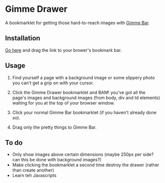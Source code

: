 Gimme Drawer
============

A bookmarklet for getting those hard-to-reach images with [Gimme Bar](https://gimmebar.com/).

Installation
------------

[Go here](http://htmlpreview.github.com/?https://github.com/bentoncreation/gimme-drawer/blob/master/bookmarklet.html) and drag the link to your brower's bookmark bar.

Usage
-----

1. Find yourself a page with a background image or some slippery photo you can't get a grip on with your cursor.

2. Click the Gimme Drawer bookmarklet and BAM! you've got all the page's images and background images (from body, div and td elements) waiting for you at the top of your browser window.

3. Click your normal Gimme Bar bookmarklet (if you haven't already done so).

4. Drag only the pretty things to Gimme Bar.

To do
-----

* Only show images above certain dimensions (maybe 250px per side? can this be done with background images?)
* Make clicking the bookmarklet a second time destroy the drawer (rather than create another)
* Learn teh Javascripts